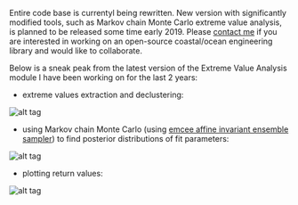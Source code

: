 Entire code base is currentyl being rewritten. New version with significantly modified tools, such as Markov chain Monte Carlo extreme value analysis, is planned to be released some time early 2019. Please [contact me](mailto:bocharovgeorgii@gmail.com) if you are interested in working on an open-source coastal/ocean engineering library and would like to collaborate.

Below is a sneak peak from the latest version of the Extreme Value Analysis module I have been working on for the last 2 years:

- extreme values extraction and declustering:

![alt tag](https://github.com/georgebv/coastlib/blob/master/coastlib/Figure_3.png)

- using Markov chain Monte Carlo (using [emcee affine invariant ensemble sampler](http://dfm.io/emcee/current/)) to find posterior distributions of fit parameters:

![alt tag](https://github.com/georgebv/coastlib/blob/master/coastlib/Figure_7.png)

- plotting return values:

![alt tag](https://github.com/georgebv/coastlib/blob/master/coastlib/Figure_10.png)
